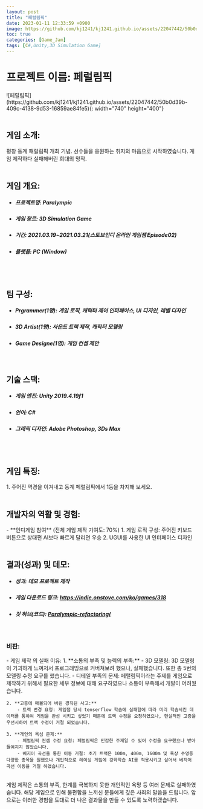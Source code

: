 ```yaml
---
layout: post
title: "페럴림픽"
date: 2023-01-11 12:33:59 +0900
image: https://github.com/kj1241/kj1241.github.io/assets/22047442/50b0d39b-409c-4138-9d53-16859ae84fe5
toc: true
categories: [Game_Jam]
tags: [C#,Unity,3D Simulation Game]
---
```


<h1><yellow1_h1>프로젝트 이름: 페럴림픽 </yellow1_h1></h1>
![페럴림픽](https://github.com/kj1241/kj1241.github.io/assets/22047442/50b0d39b-409c-4138-9d53-16859ae84fe5){: width="740" height="400"}

<br>
<br>
<h2><yellow1_h2> 게임 소개: </yellow1_h2></h2>
평창 동계 패럴림픽 개최 기념.  
선수들을 응원하는 취지의 마음으로 시작하였습니다.  
게임 제작하다 실패해버린 희대의 망작.

<br>
<br>
<h2><yellow1_h2> 게임 개요: </yellow1_h2></h2><ul>
<li><h5><yellow1_h5>프로젝트명: </yellow1_h5><span> Paralympic</span></h5></li>
<li><h5><yellow1_h5>게임 장르: </yellow1_h5><span> 3D Simulation Game</span></h5></li>
<li><h5><yellow1_h5>기간: </yellow1_h5><span> 2021.03.19~2021.03.21(스토브인디 온라인 게임잼 Episode02)</span></h5></li>
<li><h5><yellow1_h5>플랫폼: </yellow1_h5><span> PC (Window)</span></h5></li></ul>

<br>
<br>
<h2><yellow1_h2> 팀 구성: </yellow1_h2></h2><ul> 
<li><h5><yellow1_h5>Prgrammer(1명): </yellow1_h5><span> 게임 로직, 캐릭터 제어 인터페이스, UI 디자인, 레벨 디자인</span></h5></li>
<li><h5><yellow1_h5>3D Artist(1명): </yellow1_h5><span> 사운드 트랙 제작, 캐릭터 모델링 </span></h5></li>
<li><h5><yellow1_h5>Game Designe(1명): </yellow1_h5><span> 게임 컨셉 제안</span></h5></li>
</ul>

<br>
<h2><yellow1_h2> 기술 스택: </yellow1_h2></h2><ul>
<li><h5><yellow1_h5>게임 엔진: </yellow1_h5><span> Unity 2019.4.19f1</span></h5></li>
<li><h5><yellow1_h5>언어: </yellow1_h5><span> C# </span></h5></li>
<li><h5><yellow1_h5>그래픽 디자인: </yellow1_h5><span>Adobe Photoshop, 3Ds Max</span></h5></li>
</ul>

<br>
<br>
<h2 ><yellow1_h2> 게임 특징: </yellow1_h2></h2>
1. 주어진 역경을 이겨내고 동계 페럴림픽에서 1등을 차지해 보세요.


<br>
<br>
<h2><yellow1_h2> 개발자의 역활 및 경험: </yellow1_h2></h2>
- **인디게임 참여** <span><red1_error>(전체 게임 제작 기여도: 70%)</red1_error></span>
    1. 게임 로직 구성: 주어진 키보드 버튼으로 상대편 AI보다 빠르게 달리면 우승
    2. UGUI를 사용한 UI 인터페이스 디자인


<br>
<br>
<h2><yellow1_h2> 결과(성과) 및 데모: </yellow1_h2></h2>
<ul>
<li><h5><yellow1_h5>성과: </yellow1_h5><span> 데모 프로젝트 제작 </span></h5></li>
<li><h5><yellow1_h5>게임 다운로드 링크: </yellow1_h5><span> <a href="https://indie.onstove.com/ko/games/318">https://indie.onstove.com/ko/games/318</a> </span></h5></li>
<li><h5><yellow1_h5>깃 허브(코드): </yellow1_h5><span> 
<a href="Paralympic-refactoring">Paralympic-refactoring(</a> </span></h5></li>
</ul>

<br>
<h3><yellow1_h3> 비판: </yellow1_h3></h3>
- 게임 제작 의 실패 이유:
    1. **소통의 부족 및 능력의 부족:**
        - 3D 모델링: 3D 모델링이 기괴하게 느껴저서 프로그래밍으로 커버쳐보려 했으나, 실패했습니다. 또한 총 5번의 모델링 수정 요구를 했습니다.
        - 디테일 부족의 문제: 페럴림픽이라는 주제를 게임으로 제작하기 위해서 필요한 세부 정보에 대해 요구하였으나 소통이 부족해서 개발이 어려웠습니다.
    
    2. **고증에 매몰되어 버린 경직된 사고:**
        - 트랙 변경 요청: 게임잼 당시 tenserflow 학습에 실패함에 따라 미리 학습시킨 데이터를 통하여 게임을 완성 시키고 싶었기 때문에 트랙 수정을 요청하였으나, 현실적인 고증을 우선시하여 트랙 수정이 거절 되었습니다.
    
    3. **개인의 욕심 문제:**
        - 페럴림픽 컨셉 수정 요청: 페럴림픽은 민감한 주제일 수 있어 수정을 요구했으나 받아들여지지 않았습니다.
        - 베지어 곡선을 통한 이동 거절: 초기 트랙은 100m, 400m, 1600m 및 육상 수영등 다양한 종목을 원했으나 개인적으로 레이싱 게임에 강화학습 AI를 적용시키고 싶어서 베지어 곡선 이동을 거절 하였습니다.

<br>
게임 제작은 소통의 부족, 한계를 극복하지 못한 개인적인 욕망 등 여러 문제로 실패하였습니다.  
해당 게임으로 인해 불편함을 느끼신 분들에게 깊은 사죄의 말씀을 드립니다.  
앞으로는 이러한 경험을 토대로 더 나은 결과물을 만들 수 있도록 노력하겠습니다.


<br>


